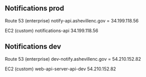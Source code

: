 ## Notifications prod
Route 53 (enterprise)
notify-api.ashevillenc.gov = 34.199.118.56

EC2 (custom)
notifications-api  34.199.118.56

## Notifications dev
Route 53 (enterprise)
dev-notify.ashevillenc.gov = 54.210.152.82

EC2 (custom)
web-api-server-api-dev  54.210.152.82 
